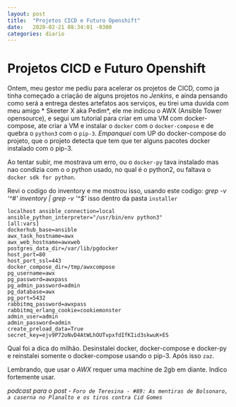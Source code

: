 ```yaml
---
layout: post
title:  "Projetos CICD e Futuro Openshift"
date:   2020-02-21 08:34:01 -0300
categories: diario
---
```


# Projetos CICD e Futuro Openshift

Ontem, meu gestor me pediu para acelerar os projetos de CICD, como ja tinha começado a criação de alguns projetos no *Jenkins*, e ainda pensando como será a entrega destes artefatos aos serviços, eu tirei uma duvida com meu amigo * Skeeter X aka Pedim*, ele me indicou o AWX (Ansible Tower opensource), e segui um tutorial para criar em uma VM com docker-compose, ate criar a VM e instalar o `docker` com o `docker-compose` e de quebra o `python3` com o `pip-3`. *Empanquei* com UP do docker-compose do projeto, que o projeto detecta que tem que ter alguns pacotes docker instalado com o pip-3.

Ao tentar subir, me mostrava um erro, ou o `docker-py` tava instalado mas nao condizia com o o python usado, no qual é o python2, ou faltava o `docker sdk for python`.

Revi o codigo do inventory e me mostrou isso, usando este codigo: *grep -v '^#' inventory | grep -v '^$'* isso dentro da pasta `installer`

    localhost ansible_connection=local ansible_python_interpreter="/usr/bin/env python3"
    [all:vars]
    dockerhub_base=ansible
    awx_task_hostname=awx
    awx_web_hostname=awxweb
    postgres_data_dir=/var/lib/pgdocker
    host_port=80
    host_port_ssl=443
    docker_compose_dir=/tmp/awxcompose
    pg_username=awx
    pg_password=awxpass
    pg_admin_password=admin
    pg_database=awx
    pg_port=5432
    rabbitmq_password=awxpass
    rabbitmq_erlang_cookie=cookiemonster
    admin_user=admin
    admin_password=admin
    create_preload_data=True
    secret_key=ejv9P72oNvD4AtWLhOUTvpxfdIfKIid3skwuK+ES

Qual foi a dica do milhão. Desinstalei docker, docker-compose e docker-py e reinstalei somente o docker-compose usando o pip-3. Após isso `zaz`.

Lembrando, que usar o *AWX* requer uma machine de 2gb em diante. Indico fortemente usar.

*podcast para o post - `Foro de Teresina - #89: As mentiras de Bolsonaro, a caserna no Planalto e os tiros contra Cid Gomes`*